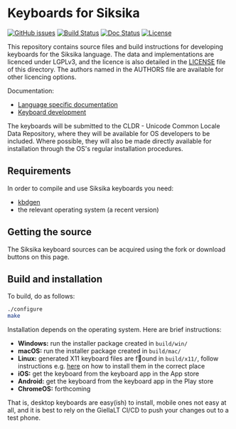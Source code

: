 # Keyboards for Siksika

[![GitHub issues](https://img.shields.io/github/issues-raw/giellalt/keyboard-bla)](https://github.com/giellalt/keyboard-bla/issues)
[![Build Status](https://github.com/giellalt/keyboard-bla/workflows/Build%20Keyboards/badge.svg)](https://github.com/giellalt/keyboard-bla/actions)
[![Doc Status](https://github.com/giellalt/keyboard-bla/workflows/Build%20Docs/badge.svg)](https://github.com/giellalt/keyboard-bla/actions)
[![License](https://img.shields.io/github/license/giellalt/keyboard-bla)](https://github.com/giellalt/keyboard-bla/blob/main/LICENSE)

This repository contains source files and build instructions for
developing keyboards for the Siksika language. The data and
implementations are licenced under LGPLv3, and the licence is
also detailed in the [LICENSE](LICENSE) file of this directory. The authors named
in the AUTHORS file are available for other licencing options.

Documentation:

- [Language specific documentation](https://giellalt.github.io/keyboard-bla)
- [Keyboard development](https://giellalt.github.io/keyboards/Overview.html)

The keyboards will be submitted to the CLDR - Unicode Common Locale Data
Repository, where they will be available for OS developers to be
included. Where possible, they will also be made directly available for
installation through the OS's regular installation procedures.

## Requirements

In order to compile and use Siksika keyboards you need:

- [kbdgen](https://github.com/divvun/kbdgen)
- the relevant operating system (a recent version)

## Getting the source

The Siksika keyboard sources can be acquired using the fork or download
buttons on this page.

## Build and installation

To build, do as follows:

```sh
./configure
make
```

Installation depends on the operating system. Here are brief instructions:

- __Windows:__ run the installer package created in `build/win/`
- __macOS:__ run the installer package created in `build/mac/`
- __Linux:__ generated X11 keyboard files are found in `build/x11/`, follow
  instructions e.g.
  [here](https://paulguerin.medium.com/install-an-additional-keyboard-layout-on-x11-58e53aaef1e4)
  on how to install them in the correct place
- __iOS:__ get the keyboard from the keyboard app in the App store
- __Android:__ get the keyboard from the keyboard app in the Play store
- __ChromeOS:__ forthcoming

That is, desktop keyboards are easy(ish) to install, mobile ones not easy at all,
and it is best to rely on the GiellaLT CI/CD to push your changes out to a test phone.
